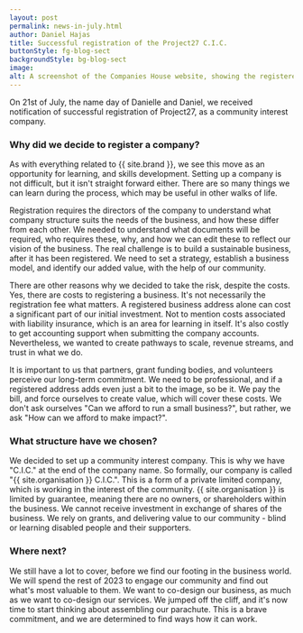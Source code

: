 ```yaml
---
layout: post
permalink: news-in-july.html
author: Daniel Hajas
title: Successful registration of the Project27 C.I.C.
buttonStyle: fg-blog-sect
backgroundStyle: bg-blog-sect
image: 
alt: A screenshot of the Companies House website, showing the registered company number and company name of Project27 Consultancy Group C.I.C.
---
```


On 21st of July, the name day of Danielle and Daniel, we received notification of successful registration of Project27, as a community interest company.
<!-- excerpt-end -->

### Why did we decide to register a company?

As with everything related to {{ site.brand }}, we see this move as an opportunity for learning, and skills development.
Setting up a company is not difficult, but it isn't straight forward either.
There are so many things we can learn during the process, which may be useful in other walks of life.

Registration requires the directors of the company to understand what company structure suits the needs of the business, and how these differ from each other.
We needed to understand what documents will be required, who requires these, why, and how we can edit these to reflect our vision of the business.
The real challenge is to build a sustainable business, after it has been registered.
We need to set a strategy, establish a business model, and identify our added value, with the help of our community.

There are other reasons why we decided to take the risk, despite the costs.
Yes, there are costs to registering a business.
It's not necessarily the registration fee what matters.
A registered business address alone can cost a significant part of our initial investment.
Not to mention costs associated with liability insurance, which is an area for learning in itself.
It's also costly to get accounting support when submitting the company accounts.
Nevertheless, we wanted to create pathways to scale, revenue streams, and trust in what we do.

It is important to us that partners, grant funding bodies, and volunteers perceive our long-term commitment.
We need to be professional, and if a registered address adds even just a bit to the image, so be it.
We pay the bill, and force ourselves to create value, which will cover these costs.
We don't ask ourselves "Can we afford to run a small business?", but rather, we ask "How can we afford to make impact?".

### What structure have we chosen?

We decided to set up a community interest company.
This is why we have "C.I.C." at the end of the company name.
So formally, our company is called "{{ site.organisation }} C.I.C.".
This is a form of a private limited company, which is working in the interest of the community.
{{ site.organisation }} is limited by guarantee, meaning there are no owners, or shareholders within the business.
We cannot receive investment in exchange of shares of the business.
We rely on grants, and delivering value to our community - blind or learning disabled people and their supporters.

### Where next?

We still have a lot to cover, before we find our footing in the business world.
We will spend the rest of 2023 to engage our community and find out what's most valuable to them.
We want to co-design our business, as much as we want to co-design our services.
We jumped off the cliff, and it's now time to start thinking about assembling our parachute.
This is a brave commitment, and we are determined to find ways how it can work.